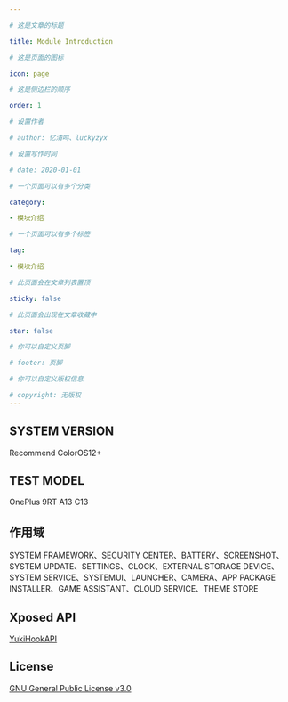 ```yaml
---

# 这是文章的标题

title: Module Introduction

# 这是页面的图标

icon: page

# 这是侧边栏的顺序

order: 1

# 设置作者

# author: 忆清鸣、luckyzyx

# 设置写作时间

# date: 2020-01-01

# 一个页面可以有多个分类

category:

- 模块介绍

# 一个页面可以有多个标签

tag:

- 模块介绍

# 此页面会在文章列表置顶

sticky: false

# 此页面会出现在文章收藏中

star: false

# 你可以自定义页脚

# footer: 页脚

# 你可以自定义版权信息

# copyright: 无版权
---
```


## SYSTEM VERSION

Recommend ColorOS12+

## TEST MODEL

OnePlus 9RT A13 C13

## 作用域

SYSTEM FRAMEWORK、SECURITY CENTER、BATTERY、SCREENSHOT、SYSTEM UPDATE、SETTINGS、CLOCK、EXTERNAL STORAGE
DEVICE、SYSTEM SERVICE、SYSTEMUI、LAUNCHER、CAMERA、APP PACKAGE INSTALLER、GAME ASSISTANT、CLOUD
SERVICE、THEME STORE

## Xposed API

[YukiHookAPI](https://github.com/fankes/YukiHookAPI)

## License

[GNU General Public License v3.0](https://github.com/luckyzyx/LuckyTool/blob/main/LICENSE)
